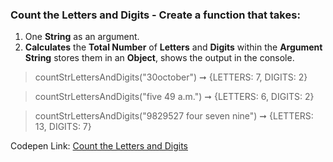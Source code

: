 ### Count the Letters and Digits - Create a function that takes: 

1. One **String** as an argument. 
1. **Calculates** the **Total Number** of **Letters** and **Digits** within the **Argument String** stores them in an **Object**, shows the output in the console.

> countStrLettersAndDigits("30october") ➞ {LETTERS: 7, DIGITS: 2}

> countStrLettersAndDigits("five 49 a.m.") ➞ {LETTERS: 6, DIGITS: 2}

> countStrLettersAndDigits("9829527 four seven nine") ➞ {LETTERS: 13, DIGITS: 7} 

Codepen Link: [Count the Letters and Digits]()